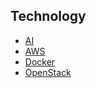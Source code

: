 ## Technology
* [AI](AI/README.md)
* [AWS](AWS/README.md)
* [Docker](Docker/README.md)
* [OpenStack](OpenStack/README.md)